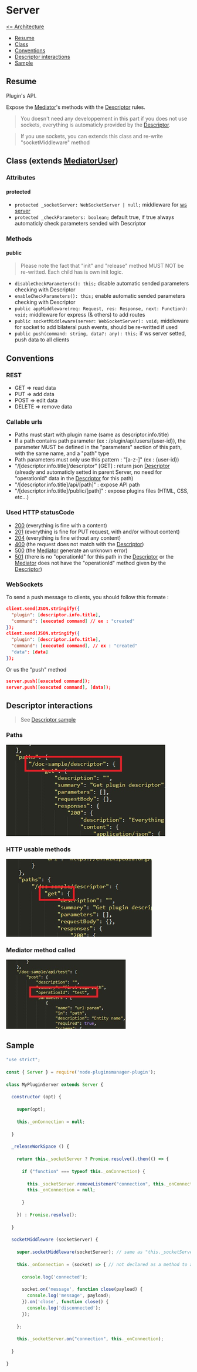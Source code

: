 # Server

[<= Architecture](./architecture.md)

* [Resume](#resume)
* [Class](#class-extends-mediatoruser)
* [Conventions](#conventions)
* [Descriptor interactions](#descriptor-interactions)
* [Sample](#sample)

## Resume

Plugin's API.

Expose the [Mediator](./Mediator.md)'s methods with the [Descriptor](./Descriptor.md) rules.

> You doesn't need any developpement in this part if you does not use sockets, everything is automaticly provided by the [Descriptor](./Descriptor.md).

> If you use sockets, you can extends this class and re-write "socketMiddleware" method

## Class (extends [MediatorUser](./MediatorUser.md))

### Attributes

#### protected

  * ``` protected _socketServer: WebSocketServer | null; ``` middleware for [ws server](https://www.npmjs.com/package/ws)
  * ``` protected _checkParameters: boolean; ``` default true, if true always automaticly check parameters sended with Descriptor

### Methods

#### public

> Please note the fact that "init" and "release" method MUST NOT be re-writted. Each child has is own init logic.

  * ``` disableCheckParameters(): this; ``` disable automatic sended parameters checking with Descriptor
  * ``` enableCheckParameters(): this; ``` enable automatic sended parameters checking with Descriptor
  * ``` public appMiddleware(req: Request, res: Response, next: Function): void; ``` middleware for express (& others) to add routes
  * ``` public socketMiddleware(server: WebSocketServer): void; ``` middleware for socket to add bilateral push events, should be re-writted if used
  * ``` public push(command: string, data?: any): this; ``` if ws server setted, push data to all clients

## Conventions

### REST

  * GET => read data
  * PUT => add data
  * POST => edit data
  * DELETE => remove data

### Callable urls

  * Paths must start with plugin name (same as descriptor.info.title)
  * If a path contains path parameter (ex : /plugin/api/users/{user-id}), the parameter MUST be defined in the "parameters" section of this path, with the same name, and a "path" type
  * Path parameters must only use this pattern : "[a-z-]" (ex : {user-id})
  * "/[descriptor.info.title]/descriptor" [GET] : return json [Descriptor](./Descriptor.md) (already and automaticly setted in parent Server, no need for "operationId" data in the [Descriptor](./Descriptor.md) for this path)
  * "/[descriptor.info.title]/api/[path]" : expose API path
  * "/[descriptor.info.title]/public/[path]" : expose plugins files (HTML, CSS, etc...)

### Used HTTP statusCode

  * [200](https://developer.mozilla.org/fr/docs/Web/HTTP/Status/200) (everything is fine with a content)
  * [201](https://developer.mozilla.org/fr/docs/Web/HTTP/Status/201) (everything is fine for PUT request, with and/or without content)
  * [204](https://developer.mozilla.org/fr/docs/Web/HTTP/Status/204) (everything is fine without any content)
  * [400](https://developer.mozilla.org/fr/docs/Web/HTTP/Status/400) (the request does not match with the [Descriptor](./Descriptor.md))
  * [500](https://developer.mozilla.org/fr/docs/Web/HTTP/Status/500) (the [Mediator](./Mediator.md) generate an unknown error)
  * [501](https://developer.mozilla.org/fr/docs/Web/HTTP/Status/501) (there is no "operationId" for this path in the [Descriptor](./Descriptor.md) or the [Mediator](./Mediator.md) does not have the "operationId" method given by the [Descriptor](./Descriptor.md))

### WebSockets

To send a push message to clients, you should follow this formate :
```json
client.send(JSON.stringify({
  "plugin": [descriptor.info.title],
  "command": [executed command] // ex : "created"
});
client.send(JSON.stringify({
  "plugin": [descriptor.info.title],
  "command": [executed command], // ex : "created"
  "data": [data]
});
```

Or us the "push" method
```json
server.push([executed command]);
server.push([executed command], [data]);
```

## Descriptor interactions

> See [Descriptor sample](./Descriptor.json)

### Paths

![Descriptor interaction](./pictures/Server_DescriptorInteraction_1.jpg)

### HTTP usable methods

![Descriptor interaction](./pictures/Server_DescriptorInteraction_2.jpg)

### Mediator method called

![Descriptor interaction](./pictures/Mediator_DescriptorInteraction_1.jpg)

## Sample

```javascript
"use strict";

const { Server } = require('node-pluginsmanager-plugin');

class MyPluginServer extends Server {

  constructor (opt) {

    super(opt);

    this._onConnection = null;

  }

  _releaseWorkSpace () {

    return this._socketServer ? Promise.resolve().then(() => {

      if ("function" === typeof this._onConnection) {

        this._socketServer.removeListener("connection", this._onConnection);
        this._onConnection = null;

      }

    }) : Promise.resolve();

  }

  socketMiddleware (socketServer) {

    super.socketMiddleware(socketServer); // same as "this._socketServer = socketServer;"

    this._onConnection = (socket) => { // not declared as a method to avoid "this" reference problems

      console.log('connected');

      socket.on('message', function close(payload) {
        console.log('message', payload);
      }).on('close', function close() {
        console.log('disconnected');
      });

    };

    this._socketServer.on("connection", this._onConnection);

  }

}
```
